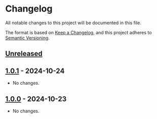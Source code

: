 # Changelog

All notable changes to this project will be documented in this file.

The format is based on [Keep a Changelog](https://keepachangelog.com/en/1.1.0/),
and this project adheres to [Semantic Versioning](https://semver.org/spec/v2.0.0.html).

## [Unreleased]

## [1.0.1] - 2024-10-24

- No changes.

## [1.0.0] - 2024-10-23

- No changes.

[unreleased]: https://github.com/heroku/buildpacks-release-phase/compare/v1.0.1...HEAD
[1.0.1]: https://github.com/heroku/buildpacks-release-phase/compare/v1.0.0...v1.0.1
[1.0.0]: https://github.com/heroku/buildpacks-release-phase/releases/tag/v1.0.0
